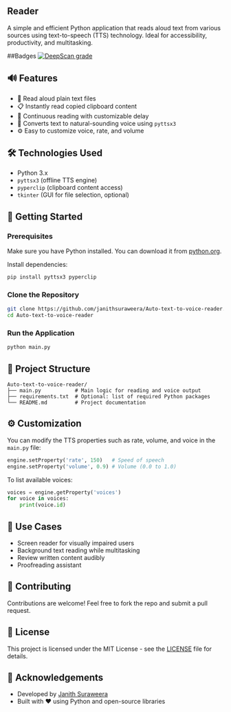 ## Reader

A simple and efficient Python application that reads aloud text from various sources using text-to-speech (TTS) technology. Ideal for accessibility, productivity, and multitasking.

##Badges
[![DeepScan grade](https://deepscan.io/api/teams/27925/projects/30249/branches/969941/badge/grade.svg)](https://deepscan.io/dashboard#view=project&tid=27925&pid=30249&bid=969941)
## 🔊 Features

- 📄 Read aloud plain text files
- 📋 Instantly read copied clipboard content
- 🔁 Continuous reading with customizable delay
- 🎤 Converts text to natural-sounding voice using `pyttsx3`
- ⚙️ Easy to customize voice, rate, and volume

## 🛠️ Technologies Used

- Python 3.x
- `pyttsx3` (offline TTS engine)
- `pyperclip` (clipboard content access)
- `tkinter` (GUI for file selection, optional)

## 🚀 Getting Started

### Prerequisites

Make sure you have Python installed. You can download it from [python.org](https://www.python.org/downloads/).

Install dependencies:

```bash
pip install pyttsx3 pyperclip
````

### Clone the Repository

```bash
git clone https://github.com/janithsuraweera/Auto-text-to-voice-reader.git
cd Auto-text-to-voice-reader
```

### Run the Application

```bash
python main.py
```

## 📂 Project Structure

```
Auto-text-to-voice-reader/
├── main.py           # Main logic for reading and voice output
├── requirements.txt  # Optional: list of required Python packages
└── README.md         # Project documentation
```

## ⚙️ Customization

You can modify the TTS properties such as rate, volume, and voice in the `main.py` file:

```python
engine.setProperty('rate', 150)   # Speed of speech
engine.setProperty('volume', 0.9) # Volume (0.0 to 1.0)
```

To list available voices:

```python
voices = engine.getProperty('voices')
for voice in voices:
    print(voice.id)
```

## 📌 Use Cases

* Screen reader for visually impaired users
* Background text reading while multitasking
* Review written content audibly
* Proofreading assistant

## 🤝 Contributing

Contributions are welcome! Feel free to fork the repo and submit a pull request.

## 📄 License

This project is licensed under the MIT License - see the [LICENSE](LICENSE) file for details.

## 🙌 Acknowledgements

* Developed by [Janith Suraweera](https://github.com/janithsuraweera)
* Built with ❤️ using Python and open-source libraries
